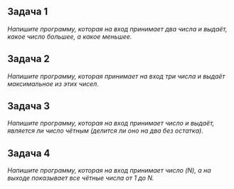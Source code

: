 ## Задача 1 

_Напишите программу, которая на вход принимает два числа и выдаёт, какое число большее, а какое меньшее._

## Задача 2 

_Напишите программу, которая принимает на вход три числа и выдаёт максимальное из этих чисел._

## Задача 3

_Напишите программу, которая на вход принимает число и выдаёт, является ли число чётным (делится ли оно на два без остатка)._

## Задача 4

_Напишите программу, которая на вход принимает число (N), а на выходе показывает все чётные числа от 1 до N._